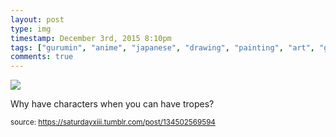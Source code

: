 ```yaml
---
layout: post
type: img
timestamp: December 3rd, 2015 8:10pm
tags: ["gurumin", "anime", "japanese", "drawing", "painting", "art", "game"]
comments: true
---
```

<img src="https://saturdayxiii.github.io/media/134502569594.png"/>

Why have characters when you can have tropes?
 
  
<small>source: https://saturdayxiii.tumblr.com/post/134502569594</small>